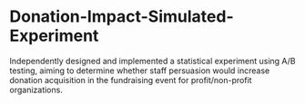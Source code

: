 # Donation-Impact-Simulated-Experiment
Independently designed and implemented a statistical experiment using A/B testing, aiming to determine whether staff persuasion would increase donation acquisition in the fundraising event for profit/non-profit organizations.
